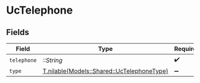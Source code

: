 # UcTelephone


## Fields

| Field                                                                                | Type                                                                                 | Required                                                                             | Description                                                                          |
| ------------------------------------------------------------------------------------ | ------------------------------------------------------------------------------------ | ------------------------------------------------------------------------------------ | ------------------------------------------------------------------------------------ |
| `telephone`                                                                          | *::String*                                                                           | :heavy_check_mark:                                                                   | N/A                                                                                  |
| `type`                                                                               | [T.nilable(Models::Shared::UcTelephoneType)](../../models/shared/uctelephonetype.md) | :heavy_minus_sign:                                                                   | N/A                                                                                  |